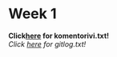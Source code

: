 # Week 1    
**Click[here](https://github.com/maizzuu/ot-harjoitustyo/blob/master/laskarit/viikko1/komentorivi.txt) for komentorivi.txt!**  
*Click [here](https://github.com/maizzuu/ot-harjoitustyo/blob/master/laskarit/viikko1/gitlog.txt) for gitlog.txt!*

